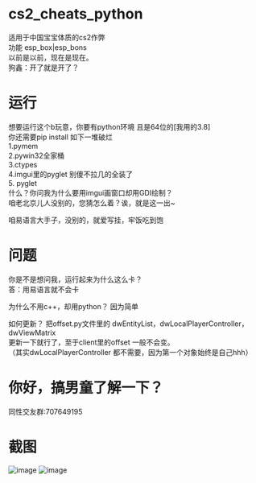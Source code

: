 # cs2_cheats_python
适用于中国宝宝体质的cs2作弊  
功能 esp_box|esp_bons  
以前是以前，现在是现在。  
狗鑫：开了就是开了？
# 运行
想要运行这个b玩意，你要有python环境 且是64位的[我用的3.8]  
你还需要pip install 如下一堆破烂  
1.pymem  
2.pywin32全家桶  
3.ctypes  
4.imgui里的pyglet 别傻不拉几的全装了  
5. pyglet  
什么？你问我为什么要用imgui画窗口却用GDI绘制？   
咱老北京儿人没别的，您猜怎么着？诶，就是这一出~  

咱易语言大手子，没别的，就爱写挂，牢饭吃到饱  

# 问题
你是不是想问我，运行起来为什么这么卡？  
答：用易语言就不会卡  

为什么不用c++，却用python？ 
因为简单  

如何更新？
把offset.py文件里的 dwEntityList，dwLocalPlayerController，dwViewMatrix  
更新一下就行了，至于client里的offset 一般不会变。  
（其实dwLocalPlayerController 都不需要，因为第一个对象始终是自己hhh） 
# 你好，搞男童了解一下？
同性交友群:707649195  
# 截图
![image](https://github.com/Retmon403/cs2_cheats_python/blob/main/1.png)
![image](https://github.com/Retmon403/cs2_cheats_python/blob/main/2.png)
